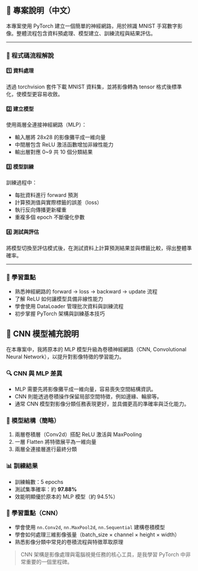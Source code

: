 ## 📘 專案說明（中文）

本專案使用 PyTorch 建立一個簡單的神經網路，用於辨識 MNIST 手寫數字影像。整體流程包含資料預處理、模型建立、訓練流程與結果評估。

---

### 🔁 程式碼流程解說

#### 1️⃣ 資料處理
透過 torchvision 套件下載 MNIST 資料集，並將影像轉為 tensor 格式後標準化，使模型更容易收斂。

#### 2️⃣ 建立模型
使用兩層全連接神經網路（MLP）：
- 輸入層將 28x28 的影像攤平成一維向量
- 中間層包含 ReLU 激活函數增加非線性能力
- 輸出層對應 0~9 共 10 個分類結果

#### 3️⃣ 模型訓練
訓練過程中：
- 每批資料進行 forward 預測
- 計算預測值與實際標籤的誤差（loss）
- 執行反向傳播更新權重
- 重複多個 epoch 不斷優化參數

#### 4️⃣ 測試與評估
將模型切換至評估模式後，在測試資料上計算預測結果並與標籤比較，得出整體準確率。

---

### 🧠 學習重點

- 熟悉神經網路的 forward → loss → backward → update 流程
- 了解 ReLU 如何讓模型具備非線性能力
- 學會使用 DataLoader 管理批次資料與訓練流程
- 初步掌握 PyTorch 架構與訓練基本技巧

## 🧠 CNN 模型補充說明

在本專案中，我將原本的 MLP 模型升級為卷積神經網路（CNN, Convolutional Neural Network），以提升對影像特徵的學習能力。

### 🔍 CNN 與 MLP 差異

- MLP 需要先將影像攤平成一維向量，容易喪失空間結構資訊。
- CNN 則能透過卷積操作保留局部空間特徵，例如邊緣、輪廓等。
- 通常 CNN 模型對影像分類任務表現更好，並具備更高的準確率與泛化能力。

### 📐 模型結構（簡略）

1. 兩層卷積層（Conv2d）搭配 ReLU 激活與 MaxPooling
2. 一層 Flatten 將特徵展平為一維向量
3. 兩層全連接層進行最終分類

### 📊 訓練結果

- 訓練輪數：5 epochs
- 測試集準確率：約 **97.88%**
- 效能明顯優於原本的 MLP 模型（約 94.5%）

### 🧠 學習重點（CNN）

- 學會使用 `nn.Conv2d`, `nn.MaxPool2d`, `nn.Sequential` 建構卷積模型
- 學會如何處理三維影像張量（batch_size × channel × height × width）
- 熟悉影像分類中常見的卷積流程與特徵萃取原理

> CNN 架構是影像處理與電腦視覺任務的核心工具，是我學習 PyTorch 中非常重要的一個里程碑。